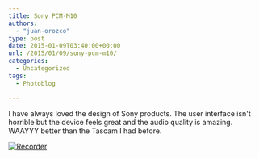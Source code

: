 ```yaml
---
title: Sony PCM-M10
authors: 
  - "juan-orozco"
type: post
date: 2015-01-09T03:40:00+00:00
url: /2015/01/09/sony-pcm-m10/
categories:
  - Uncategorized
tags:
  - Photoblog

---
```

I have always loved the design of Sony products. The user interface isn't horrible but the device feels great and the audio quality is amazing. WAAYYY better than the Tascam I had before.

[<img src="https://i0.wp.com/m.juanorozco.com/photos/2015/01/sonypcmm10.medium.jpg?w=580" alt="Recorder" data-recalc-dims="1" />][1]

 [1]: https://i0.wp.com/m.juanorozco.com/photos/2015/01/sonypcmm10.large.jpg